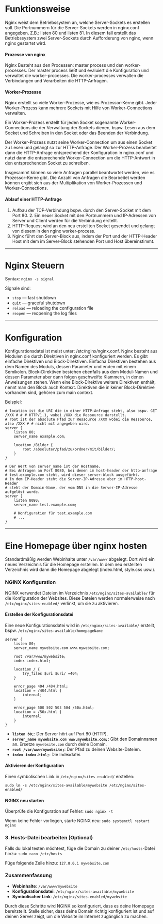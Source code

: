 # Funktionsweise
Nginx weist dem Betriebssystem an, welche Server-Sockets es erstellen soll. Die Portnummern für die Server-Sockets werden in nginx.conf angegeben. Z.B.: listen 80 und listen 81. In diesem fall erstellt das Betriebssystem zwei Server-Sockets durch Aufforderung von nginx, wenn nginx gestartet wird.

#### Prozesse von nginx
Nginx Besteht aus den Processen: master process und den worker-processes. 
Der master process ließt und evaluiert die Konfiguration und verwaltet die worker-processes.
Die worker-processes verwalten die Verbindungen und Verarbeiten die HTTP-Anfragen.
#### Worker-Prozesse
Nginx erstellt so viele Worker-Prozesse, wie es Prozessor-Kerne gibt.
Jeder Worker-Prozess kann mehrere Sockets mit Hilfe von Worker-Connections verwalten. 

Ein Worker-Prozess erstellt für jeden Socket sogenannte Worker-Connections die der Verwaltung der Sockets dienen, bspw. Lesen aus dem Socket und Schreiben in den Socket oder das Beenden der Verbindung. 

Der Worker-Prozess nutzt seine Worker-Connection um aus einen Socket zu Lesen und gelangt so zur HTTP-Anfrage. Der Worker-Prozess bearbeitet dann die HTTP-Anfrage entsprechend der Konfiguration in nginx.conf und nutzt dann die entsprechende Worker-Connection um die HTTP-Antwort in den entsprechenden Socket zu schreiben.

Insgesammt können so viele Anfragen parallel beantwortet werden, wie es Prozessor-Kerne gibt. Die Anzahl von Anfragen die Bearbeitet werden können ergibt sich aus der Multiplikation von Worker-Prozessen und Worker-Connections.
#### Ablauf einer HTTP-Anfrage
1. Aufbau der TCP-Verbindung bspw. durch den Server-Socket mit dem Port 80.
	2. Ein neuer Socket mit den Portnummern und IP-Adressen von Server und Client werden für die Verbindung erstellt.
2. HTTP-Request wird an den neu erstellten Socket gesendet und gelangt von diesem in den nginx worker-process.
3. Nginx führt den Server-Block aus, indem der Port und der HTTP-Header Host mit dem im Server-Block stehenden Port und Host übereinstimmt.

---

# Nginx Steuern
Syntax: `nginx -s signal`

Signale sind:
- `stop` — fast shutdown
- `quit` — graceful shutdown
- `reload` — reloading the configuration file
- `reopen` — reopening the log files

---


# Konfiguration
Konfigurationsdatei ist meist unter: /etc/nginx/nginx.conf.
Nginx besteht aus Modulen die durch Direktiven in nginx.conf konfiguriert werden.
Es gibt einfache Direktiven und Block-Direktiven. Einfacha Direktiven bestehen aus dem Namen des Moduls, dessen Parameter und enden mit einem Semikolon. Block-Direktiven bestehen ebenfalls aus dem Modul-Namen und dessen Parameter aber dann folgen geschweifte Klammern, in denen Anweisungen stehen.
Wenn eine Block-Direktive weitere Direktiven enthält, nennt man den Block auch Kontext.
Direktiven die in keiner Block-Direktive vorhanden sind, gehören zum main context.

 Beispiel: 
```nginx
# location ist die URI die in einer HTTP-Anfrage steht, also bspw. GET /XXX # # # HTTP/1.1, wobei /XXX die Ressource darstellt.
# root ist der absolute Pfad zur Ressource /XXX wobei die Ressource, also /XXX # # nicht mit angegeben wird.
server {
    listen 80;
    server_name example.com;

    location /Bilder {
	    root /absoluter/pfad/zu/ordner/mit/bilder/;
    }
}

# Der Wert von server_name ist der Hostname.
# Bei Anfragen an Port 8080, bei denen im host-header der http-anfrage
# test.example.com steht, wird dieser server-block ausgefürht.
# In dem IP-Header steht die Server-IP-Adresse aber im HTTP-host-Header 
# steht der Domain-Name, der vom DNS in die Server-IP-Adresse aufgelöst wurde.
server {
    listen 8080;
    server_name test.example.com;

    # Konfiguration für test.example.com
    # ...
}
```

---

# Eine Homepage über nginx hosten

Standardmäßig werden Webinhalte unter `/var/www/` abgelegt. Dort wird ein neues Verzeichnis für die Homepage erstellen. In dem neu erstellten Verzeichnis wird dann die Homepage abgelegt (index.html, style.css usw.).

### NGINX Konfiguration

NGINX verwendet Dateien im Verzeichnis `/etc/nginx/sites-available/` für die Konfiguration der Websites. Diese Dateien werden normalerweise nach `/etc/nginx/sites-enabled/` verlinkt, um sie zu aktivieren.

#### Erstellen der Konfigurationsdatei

Eine neue Konfigurationsdatei wird in `/etc/nginx/sites-available/` erstellt, bspw. `/etc/nginx/sites-available/homepageName`

```nginx
server {
    listen 80;
    server_name mywebsite.com www.mywebsite.com;

    root /var/www/mywebsite;
    index index.html;

    location / {
        try_files $uri $uri/ =404;
    }

    error_page 404 /404.html;
    location = /404.html {
        internal;
    }

    error_page 500 502 503 504 /50x.html;
    location = /50x.html {
        internal;
    }
}
```
- **`listen 80;`**: Der Server hört auf Port 80 (HTTP).
- **`server_name mywebsite.com www.mywebsite.com;`**: Gibt den Domainnamen an. Ersetze `mywebsite.com` durch deine Domain.
- **`root /var/www/mywebsite;`**: Der Pfad zu deinen Website-Dateien.
- **`index index.html;`**: Die Indexdatei.

#### Aktivieren der Konfiguration

Einen symbolischen Link in `/etc/nginx/sites-enabled/` erstellen:

```shell
sudo ln -s /etc/nginx/sites-available/mywebsite /etc/nginx/sites-enabled/
```

#### NGINX neu starten

Überprüfe die Konfiguration auf Fehler:
`sudo nginx -t`

Wenn keine Fehler vorliegen, starte NGINX neu:
`sudo systemctl restart nginx`

### 3. Hosts-Datei bearbeiten (Optional)

Falls du lokal testen möchtest, füge die Domain zu deiner `/etc/hosts`-Datei hinzu:
`sudo nano /etc/hosts`

Füge folgende Zeile hinzu:
`127.0.0.1 mywebsite.com`

### Zusammenfassung

- **Webinhalte**: `/var/www/mywebsite`
- **Konfigurationsdatei**: `/etc/nginx/sites-available/mywebsite`
- **Symbolischer Link**: `/etc/nginx/sites-enabled/mywebsite`

Durch diese Schritte wird NGINX so konfiguriert, dass es deine Homepage bereitstellt. Stelle sicher, dass deine Domain richtig konfiguriert ist und auf deinen Server zeigt, um die Website im Internet zugänglich zu machen.